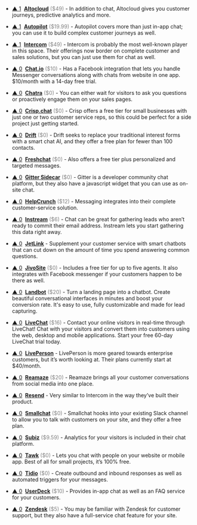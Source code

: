 - <a href="#vote-form" class="vote-link" rel="modal:open" id="Altocloud">&#x25B2; <span class="count">1</span></a> &nbsp;**[Altocloud](https://www.altocloud.com/)** <span style="color: grey;">($49)</span> - In addition to chat, Altocloud gives you customer journeys, predictive analytics and more.

- <a href="#vote-form" class="vote-link" rel="modal:open" id="Autopilot">&#x25B2; <span class="count">1</span></a> &nbsp;**[Autopilot](https://autopilothq.com/)** <span style="color: grey;">($19.99)</span> - Autopilot covers more than just in-app chat; you can use it to build complex customer journeys as well.

- <a href="#vote-form" class="vote-link" rel="modal:open" id="Intercom">&#x25B2; <span class="count">1</span></a> &nbsp;**[Intercom](https://www.intercom.com/)** <span style="color: grey;">($49)</span> - Intercom is probably the most well-known player in this space. Their offerings now border on complete customer and sales solutions, but you can just use them for chat as well.

- <a href="#vote-form" class="vote-link" rel="modal:open" id="Chat.io">&#x25B2; <span class="count">0</span></a> &nbsp;**[Chat.io](https://www.chat.io/)** <span style="color: grey;">($10)</span> - Has a Facebook integration that lets you handle Messenger conversations along with chats from website in one app. $10/month with a 14-day free trial.

- <a href="#vote-form" class="vote-link" rel="modal:open" id="Chatra">&#x25B2; <span class="count">0</span></a> &nbsp;**[Chatra](https://chatra.io/)** <span style="color: grey;">($0)</span> - You can either wait for visitors to ask you questions or proactively engage them on your sales pages.

- <a href="#vote-form" class="vote-link" rel="modal:open" id="Crisp.chat">&#x25B2; <span class="count">0</span></a> &nbsp;**[Crisp.chat](https://crisp.chat/en/)** <span style="color: grey;">($0)</span> - Crisp offers a free tier for small businesses with just one or two customer service reps, so this could be perfect for a side project just getting started.

- <a href="#vote-form" class="vote-link" rel="modal:open" id="Drift">&#x25B2; <span class="count">0</span></a> &nbsp;**[Drift](https://www.drift.com/)** <span style="color: grey;">($0)</span> - Drift seeks to replace your traditional interest forms with a smart chat AI, and they offer a free plan for fewer than 100 contacts.

- <a href="#vote-form" class="vote-link" rel="modal:open" id="Freshchat">&#x25B2; <span class="count">0</span></a> &nbsp;**[Freshchat](https://www.freshchat.io/)** <span style="color: grey;">($0)</span> - Also offers a free tier plus personalized and targeted messages.

- <a href="#vote-form" class="vote-link" rel="modal:open" id="Gitter_Sidecar">&#x25B2; <span class="count">0</span></a> &nbsp;**[Gitter Sidecar](https://sidecar.gitter.im/)** <span style="color: grey;">($0)</span> - Gitter is a developer community chat platform, but they also have a javascript widget that you can use as on-site chat.

- <a href="#vote-form" class="vote-link" rel="modal:open" id="HelpCrunch">&#x25B2; <span class="count">0</span></a> &nbsp;**[HelpCrunch](https://helpcrunch.com/)** <span style="color: grey;">($12)</span> - Messaging integrates into their complete customer-service solution.

- <a href="#vote-form" class="vote-link" rel="modal:open" id="Instream">&#x25B2; <span class="count">0</span></a> &nbsp;**[Instream](http://instream.io/en/)** <span style="color: grey;">($6)</span> - Chat can be great for gathering leads who aren’t ready to commit their email address. Instream lets you start gathering this data right away.

- <a href="#vote-form" class="vote-link" rel="modal:open" id="JetLink">&#x25B2; <span class="count">0</span></a> &nbsp;**[JetLink](https://jetlink.io/)**  - Supplement your customer service with smart chatbots that can cut down on the amount of time you spend answering common questions.

- <a href="#vote-form" class="vote-link" rel="modal:open" id="JivoSite">&#x25B2; <span class="count">0</span></a> &nbsp;**[JivoSite](https://www.jivochat.com/)** <span style="color: grey;">($0)</span> - Includes a free tier for up to five agents. It also integrates with Facebook messenger if your customers happen to be there as well.

- <a href="#vote-form" class="vote-link" rel="modal:open" id="Landbot">&#x25B2; <span class="count">0</span></a> &nbsp;**[Landbot](https://landbot.io)** <span style="color: grey;">($20)</span> - Turn a landing page into a chatbot. Create beautiful conversational interfaces in minutes and boost your conversion rate. 
It's easy to use, fully customizable and made for lead capturing. 

- <a href="#vote-form" class="vote-link" rel="modal:open" id="LiveChat">&#x25B2; <span class="count">0</span></a> &nbsp;**[LiveChat](https://www.livechatinc.com/?a=ePY_dwl81d&utm_source=PP&utm_medium=text&utm_content=v18&utm_campaign=pp_spm-checklist&utm_term=)** <span style="color: grey;">($16)</span> - Contact your online visitors in real-time through LiveChat! Chat with your visitors and convert them into customers using the web, desktop and mobile applications. Start your free 60-day LiveChat trial today.

- <a href="#vote-form" class="vote-link" rel="modal:open" id="LivePerson">&#x25B2; <span class="count">0</span></a> &nbsp;**[LivePerson](https://www.liveperson.com/)**  - LivePerson is more geared towards enterprise customers, but it’s worth looking at. Their plans currently start at $40/month.

- <a href="#vote-form" class="vote-link" rel="modal:open" id="Reamaze">&#x25B2; <span class="count">0</span></a> &nbsp;**[Reamaze](https://www.reamaze.com/)** <span style="color: grey;">($20)</span> - Reamaze brings all your customer conversations from social media into one place.

- <a href="#vote-form" class="vote-link" rel="modal:open" id="Resend">&#x25B2; <span class="count">0</span></a> &nbsp;**[Resend](https://resend.io/)**  - Very similar to Intercom in the way they’ve built their product.

- <a href="#vote-form" class="vote-link" rel="modal:open" id="Smallchat">&#x25B2; <span class="count">0</span></a> &nbsp;**[Smallchat](https://small.chat/)** <span style="color: grey;">($0)</span> - Smallchat hooks into your existing Slack channel to allow you to talk with customers on your site, and they offer a free plan.

- <a href="#vote-form" class="vote-link" rel="modal:open" id="Subiz">&#x25B2; <span class="count">0</span></a> &nbsp;**[Subiz](https://subiz.com/)** <span style="color: grey;">($9.59)</span> - Analytics for your visitors is included in their chat platform.

- <a href="#vote-form" class="vote-link" rel="modal:open" id="Tawk">&#x25B2; <span class="count">0</span></a> &nbsp;**[Tawk](https://www.tawk.to/)** <span style="color: grey;">($0)</span> - Lets you chat with people on your website or mobile app. Best of all for small projects, it’s 100% free.

- <a href="#vote-form" class="vote-link" rel="modal:open" id="Tidio">&#x25B2; <span class="count">0</span></a> &nbsp;**[Tidio](https://www.tidiochat.com/)** <span style="color: grey;">($0)</span> - Create outbound and inbound responses as well as automated triggers for your messages.

- <a href="#vote-form" class="vote-link" rel="modal:open" id="UserDeck">&#x25B2; <span class="count">0</span></a> &nbsp;**[UserDeck](https://userdeck.com/conversations)** <span style="color: grey;">($10)</span> - Provides in-app chat as well as an FAQ service for your customers.

- <a href="#vote-form" class="vote-link" rel="modal:open" id="Zendesk">&#x25B2; <span class="count">0</span></a> &nbsp;**[Zendesk](https://www.zendesk.com/chat/)** <span style="color: grey;">($5)</span> - You may be familiar with Zendesk for customer support, but they also have a full-service chat feature for your site.

